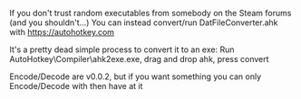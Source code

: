 If you don't trust random executables from somebody on the Steam forums (and you shouldn't...)
You can instead convert/run DatFileConverter.ahk with https://autohotkey.com

It's a pretty dead simple process to convert it to an exe:
Run AutoHotkey\Compiler\ahk2exe.exe, drag and drop ahk, press convert

Encode/Decode are v0.0.2, but if you want something you can only Encode/Decode with then have at it
